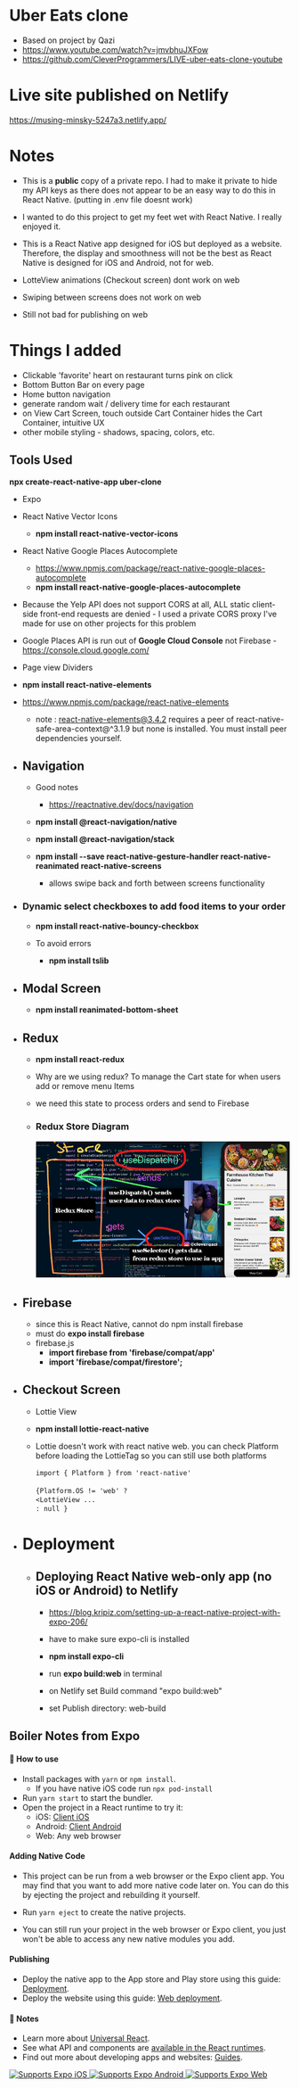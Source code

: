 # Uber Eats clone

-   Based on project by Qazi
-   https://www.youtube.com/watch?v=jmvbhuJXFow
-   https://github.com/CleverProgrammers/LIVE-uber-eats-clone-youtube

# Live site published on Netlify

https://musing-minsky-5247a3.netlify.app/

# Notes

-   This is a **public** copy of a private repo. I had to make it private to hide my API keys as there does not appear to be an easy way to do this in React Native. (putting in .env file doesnt work)

-   I wanted to do this project to get my feet wet with React Native. I really enjoyed it.

-   This is a React Native app designed for iOS but deployed as a website. Therefore, the display and smoothness will not be the best as React Native is designed for iOS and Android, not for web.
-   LotteView animations (Checkout screen) dont work on web
-   Swiping between screens does not work on web
-   Still not bad for publishing on web

# Things I added

-   Clickable 'favorite' heart on restaurant turns pink on click
-   Bottom Button Bar on every page
-   Home button navigation
-   generate random wait / delivery time for each restaurant
-   on View Cart Screen, touch outside Cart Container hides the Cart Container, intuitive UX
-   other mobile styling - shadows, spacing, colors, etc.

## Tools Used

**npx create-react-native-app uber-clone**

-   Expo
-   React Native Vector Icons
    -   **npm install react-native-vector-icons**
-   React Native Google Places Autocomplete

    -   https://www.npmjs.com/package/react-native-google-places-autocomplete
    -   **npm install react-native-google-places-autocomplete**

-   Because the Yelp API does not support CORS at all, ALL static client-side front-end requests are denied - I used a private CORS proxy I've made for use on other projects for this problem

-   Google Places API is run out of **Google Cloud Console** not Firebase - https://console.cloud.google.com/

-   Page view Dividers
-   **npm install react-native-elements**
-   https://www.npmjs.com/package/react-native-elements

    -   note : react-native-elements@3.4.2 requires a peer of react-native-safe-area-context@^3.1.9 but none is installed. You must install peer dependencies yourself.

-   ## Navigation

    -   Good notes

        -   https://reactnative.dev/docs/navigation

    -   **npm install @react-navigation/native**
    -   **npm install @react-navigation/stack**
    -   **npm install --save react-native-gesture-handler react-native-reanimated react-native-screens**
        -   allows swipe back and forth between screens functionality

-   ### Dynamic select checkboxes to add food items to your order

    -   **npm install react-native-bouncy-checkbox**
    -   To avoid errors

        -   **npm install tslib**

-   ## Modal Screen

    -   **npm install reanimated-bottom-sheet**

-   ## Redux

    -   **npm install react-redux**
    -   Why are we using redux? To manage the Cart state for when users add or remove menu Items
    -   we need this state to process orders and send to Firebase

    -   ### Redux Store Diagram

        ![redux store diagram](https://raw.githubusercontent.com/kawgh1/public-uber-eats-clone/master/react-redux-hooks.png)

-   ## Firebase

    -   since this is React Native, cannot do npm install firebase
    -   must do **expo install firebase**
    -   firebase.js
        -   **import firebase from 'firebase/compat/app'**
        -   **import 'firebase/compat/firestore';**

-   ## Checkout Screen

    -   Lottie View
    -   **npm install lottie-react-native**
    -   Lottie doesn't work with react native web.
        you can check Platform before loading the LottieTag so you can still use both platforms

            import { Platform } from 'react-native'

            {Platform.OS != 'web' ?
            <LottieView ...
            : null }

-   # Deployment

    -   ## Deploying React Native web-only app (no iOS or Android) to Netlify

        -   https://blog.kripiz.com/setting-up-a-react-native-project-with-expo-206/

        -   have to make sure expo-cli is installed
        -   **npm install expo-cli**

        -   run **expo build:web** in terminal
        -   on Netlify set Build command "expo build:web"
        -   set Publish directory: web-build

## Boiler Notes from Expo

#### 🚀 How to use

-   Install packages with `yarn` or `npm install`.
    -   If you have native iOS code run `npx pod-install`
-   Run `yarn start` to start the bundler.
-   Open the project in a React runtime to try it:
    -   iOS: [Client iOS](https://itunes.apple.com/app/apple-store/id982107779)
    -   Android: [Client Android](https://play.google.com/store/apps/details?id=host.exp.exponent&referrer=blankexample)
    -   Web: Any web browser

#### Adding Native Code

-   This project can be run from a web browser or the Expo client app. You may find that you want to add more native code later on. You can do this by ejecting the project and rebuilding it yourself.

-   Run `yarn eject` to create the native projects.
-   You can still run your project in the web browser or Expo client, you just won't be able to access any new native modules you add.

#### Publishing

-   Deploy the native app to the App store and Play store using this guide: [Deployment](https://docs.expo.dev/distribution/app-stores/).
-   Deploy the website using this guide: [Web deployment](https://docs.expo.dev/distribution/publishing-websites/).

#### 📝 Notes

-   Learn more about [Universal React](https://docs.expo.dev/).
-   See what API and components are [available in the React runtimes](https://docs.expo.dev/versions/latest/).
-   Find out more about developing apps and websites: [Guides](https://docs.expo.dev/guides/).
<p>
  <!-- iOS -->
  <a href="https://itunes.apple.com/app/apple-store/id982107779">
    <img alt="Supports Expo iOS" longdesc="Supports Expo iOS" src="https://img.shields.io/badge/iOS-4630EB.svg?style=flat-square&logo=APPLE&labelColor=999999&logoColor=fff" />
  </a>
  <!-- Android -->
  <a href="https://play.google.com/store/apps/details?id=host.exp.exponent&referrer=blankexample">
    <img alt="Supports Expo Android" longdesc="Supports Expo Android" src="https://img.shields.io/badge/Android-4630EB.svg?style=flat-square&logo=ANDROID&labelColor=A4C639&logoColor=fff" />
  </a>
  <!-- Web -->
  <a href="https://docs.expo.dev/workflow/web/">
    <img alt="Supports Expo Web" longdesc="Supports Expo Web" src="https://img.shields.io/badge/web-4630EB.svg?style=flat-square&logo=GOOGLE-CHROME&labelColor=4285F4&logoColor=fff" />
  </a>
</p>

